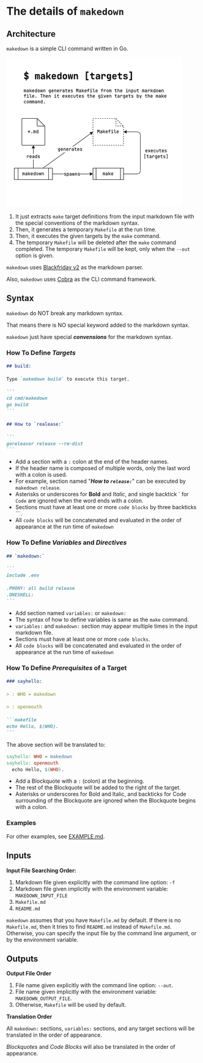 # The details of `makedown`

## Architecture

`makedown` is a simple CLI command written in Go.

![Architecture](images/architecture.png)

1. It just extracts `make` target definitions from the input markdown file with the special conventions of the markdown syntax.
1. Then, it generates a temporary `Makefile` at the run time.
1. Then, it executes the given targets by the `make` command.
1. The temporary `Makefile` will be deleted after the `make` command completed.
   The temporary `Makefile` will be kept, only when the `--out` option is given.

`makedown` uses [Blackfriday v2](https://github.com/russross/blackfriday/tree/v2) as the markdown parser.

Also, `makedown` uses [Cobra](https://github.com/spf13/cobra) as the CLI command framework.

## Syntax

`makedown` do NOT break any markdown syntax.

That means there is NO special keyword added to the markdown syntax.

`makedown` just have special **_convensions_** for the markdown syntax.

### How To Define **_Targets_**

````markdown
## build:

Type `makedown build` to execute this target.

```
cd cmd/makedown
go build
```

## How to `realease:`

```
goreleaser release --rm-dist
```
````

- Add a section with a `:` colon at the end of the header names.
- If the header name is composed of multiple words, only the last word with a colon is used.
- For example, section named "**_How to `release:`_**" can be executed by `makedown release`.
- Asterisks or underscores for **Bold** and _Italic_, and single backtick \` for `Code` are ignored when the word ends with a colon.
- Sections must have at least one or more `code blocks` by three backticks \`\`\`.
- All `code blocks` will be concatenated and evaluated in the order of appearance at the run time of `makedown`

### How To Define **_Variables_** and **_Directives_**

````markdown
## `makedown:`

```
include .env

.PHONY: all build release
.ONESHELL:
```
````

- Add section named `variables:` or `makedown:`
- The syntax of how to define variables is same as the `make` command.
- `variables:` and `makedown:` section may appear multiple times in the input markdown file.
- Sections must have at least one or more `code blocks`.
- All `code blocks` will be concatenated and evaluated in the order of appearance at the run time of `makedown`

### How To Define **_Prerequisites_** of a Target

````markdown
### sayhello:

> : WHO = makedown

> : openmouth

```makefile
echo Hello, $(WHO).
```
````

The above section will be translated to:

```makefile
sayhello: WHO = makedown
sayhello: openmouth
  echo Hello, $(WHO).
```

- Add a Blockquote with a `:` (colon) at the beginning.
- The rest of the Blockquote will be added to the right of the target.
- Asterisks or underscores for Bold and Italic, and backticks for Code surrounding of the Blockquote are ignored when the Blockquote begins with a colon.

### Examples

For other examples, see [EXAMPLE.md](../tests/case2/EXAMPLE.md).

## Inputs

**Input File Searching Order:**

1. Markdown file given explicitly with the command line option: `-f`
1. Markdown file given implicitly with the environment variable: `MAKEDOWN_INPUT_FILE`
1. `Makefile.md`
1. `README.md`

`makedown` assumes that you have `Makefile.md` by default.
If there is no `Makefile.md`, then it tries to find `README.md` instead of `Makefile.md`.
Otherwise, you can specify the input file by the command line argument, or by the environment variable.

## Outputs

**Output File Order**

1. File name given explicitly with the command line option: `--out`.
1. File name given implicitly with the environment variable: `MAKEDOWN_OUTPUT_FILE`.
1. Otherwise, `Makefile` will be used by default.

**Translation Order**

All `makedown:` sections, `variables:` sections, and any target sections will be translated in the order of appearance.

_Blockquotes_ and _Code Blocks_ will also be translated in the order of appearance.
